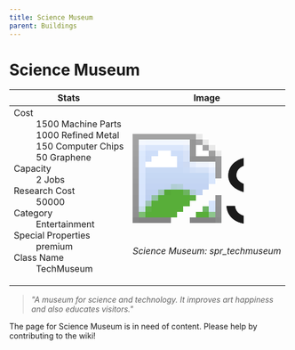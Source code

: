 ```yaml
---
title: Science Museum
parent: Buildings
---
```

# Science Museum

[//]: # (Pre-generated content)
<table><thead><tr><th>Stats</th><th>Image</th></tr></thead><tbody><tr><td><dl><dt>Cost</dt><dd>1500 Machine Parts<br>1000 Refined Metal<br>150 Computer Chips<br>50 Graphene</dd><dt>Capacity</dt><dd>2 Jobs</dd><dt>Research Cost</dt><dd>50000</dd><dt>Category</dt><dd>Entertainment</dd><dt>Special Properties</dt><dd>premium</dd><dt>Class Name</dt><dd>TechMuseum</dd></dl></td><td><style>.building-image {width: 200px;height: 200px;overflow: hidden;position: relative;}.building-image img {image-rendering: pixelated;object-fit: none;transform: scale(10);transform-origin: left top;position: absolute;left: 0;top: 0;}</style><div class="building-image"><img style="object-position: -646px -1003px;" src="https://tfe2-wiki.github.io/assets/sprites.png" alt="Science Museum Back"><img style="object-position: -841px -705px;" src="https://tfe2-wiki.github.io/assets/sprites.png" alt="Science Museum"></div><i>Science Museum: spr_techmuseum</i></td></tr></tbody></table><blockquote><i>"A museum for science and technology. It improves art happiness and also educates visitors."</i></blockquote>

The page for Science Museum is in need of content. Please help by contributing to the wiki!
